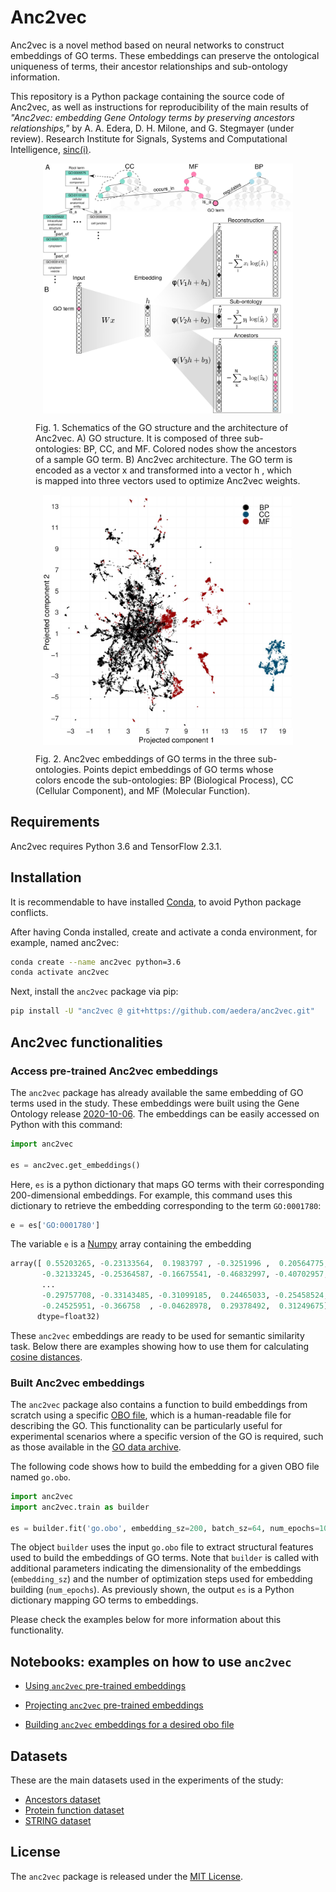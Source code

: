 # Anc2vec

Anc2vec is a novel method based on neural networks to construct embeddings of
GO terms. These embeddings can preserve the ontological uniqueness of terms,
their ancestor relationships and sub-ontology information.

This repository is a Python package containing the source code of Anc2vec, as
well as instructions for reproducibility of the main results of *"Anc2vec:
embedding Gene Ontology terms by preserving ancestors relationships,"* by
A. A. Edera, D. H. Milone, and G. Stegmayer (under review). Research Institute
for Signals, Systems and Computational Intelligence,
[sinc(i)](https://sinc.unl.edu.ar).

<figure>
  <p align="center">
  <img src="img/Fig01.jpg" alt="Anc2vec" height="400" style="vertical-align:middle"/>
  </p>

  <figcaption> Fig. 1. Schematics of the GO structure and the architecture of
  Anc2vec. A) GO structure. It is composed of three sub-ontologies: BP, CC,
  and MF. Colored nodes show the ancestors of a sample GO term. B) Anc2vec
  architecture. The GO term is encoded as a vector x and transformed into a
  vector h , which is mapped into three vectors used to optimize Anc2vec
  weights.  </figcaption> </figure>

<figure>
  <p align="center">
  <img src="img/Fig02.jpg" alt="Anc2Vec" height="400" style="vertical-align:middle"/>
  </p>

  <figcaption> Fig. 2. Anc2vec embeddings of GO terms in the three
  sub-ontologies. Points depict embeddings of GO terms whose colors encode the
  sub-ontologies: BP (Biological Process), CC (Cellular Component), and MF
  (Molecular Function).
</figcaption> </figure>

## Requirements

Anc2vec requires Python 3.6 and TensorFlow 2.3.1.

## Installation

It is recommendable to have installed
[Conda](https://docs.conda.io/en/latest/), to avoid Python package conflicts.

After having Conda installed, create and activate a conda environment, for
example, named anc2vec:

```bash
conda create --name anc2vec python=3.6
conda activate anc2vec
```
Next, install the `anc2vec` package via pip:

```bash
pip install -U "anc2vec @ git+https://github.com/aedera/anc2vec.git"
```

## Anc2vec functionalities

### Access pre-trained Anc2vec embeddings

The `anc2vec` package has already available the same embedding of GO terms
used in the study. These embeddings were built using the Gene Ontology release
[2020-10-06](./anc2vec/data/go.obo). The embeddings can be easily accessed on
Python with this command:

```python
import anc2vec

es = anc2vec.get_embeddings()
```

Here, `es` is a python dictionary that maps GO terms with their corresponding
200-dimensional embeddings. For example, this command uses this dictionary to
retrieve the embedding corresponding to the term `GO:0001780`:

```python
e = es['GO:0001780']
```

The variable `e` is a [Numpy](https://numpy.org/) array containing the
embedding

```python
array([ 0.55203265, -0.23133564,  0.1983797 , -0.3251996 ,  0.20564775,
       -0.32133245, -0.25364587, -0.16675541, -0.46832997, -0.40702957,
       ...
       -0.29757708, -0.33143485, -0.31099185,  0.24465033, -0.25458524,
       -0.24525951, -0.366758  , -0.04628978,  0.29378492,  0.31249675],
      dtype=float32)
```

These `anc2vec` embeddings are ready to be used for semantic similarity
task. Below there are examples showing how to use them for calculating
[cosine distances](https://en.wikipedia.org/wiki/Cosine_similarity).

### Built Anc2vec embeddings

The `anc2vec` package also contains a function to build embeddings from
scratch using a specific
[OBO file](http://owlcollab.github.io/oboformat/doc/obo-syntax.html), which is
a human-readable file for describing the GO. This functionality can be
particularly useful for experimental scenarios where a specific version of the
GO is required, such as those available in the
[GO data archive](http://release.geneontology.org/).

The following code shows how to build the embedding for a given OBO file named
`go.obo`.

```python
import anc2vec
import anc2vec.train as builder

es = builder.fit('go.obo', embedding_sz=200, batch_sz=64, num_epochs=100)
```

The object `builder` uses the input `go.obo` file to extract structural
features used to build the embeddings of GO terms. Note that `builder` is
called with additional parameters indicating the dimensionality of the
embeddings (`embedding_sz`) and the number of optimization steps used for
embedding building (`num_epochs`). As previously shown, the output `es` is a
Python dictionary mapping GO terms to embeddings.

Please check the examples below for more information about this functionality.


## Notebooks: examples on how to use `anc2vec`

* [Using `anc2vec` pre-trained embeddings](https://colab.research.google.com/github/aedera/anc2vec/blob/main/examples/pretrained_anc2vec_embeddings.ipynb)

* [Projecting `anc2vec` pre-trained embeddings](https://colab.research.google.com/github/aedera/anc2vec/blob/main/examples/project_embeddings.ipynb)

* [Building `anc2vec` embeddings for a desired obo file](https://colab.research.google.com/github/aedera/anc2vec/blob/main/examples/train_anc2vec_embeddings.ipynb)

## Datasets

These are the main datasets used in the experiments of the study:

* [Ancestors dataset](https://drive.google.com/file/d/1fgK50TNg5nrade22SwmqZYOeAxgPHIHY/view?usp=sharing)
* [Protein function dataset](https://drive.google.com/file/d/1eokaKj20tbFTn9jexQXIkONqwHeiBGS-/view?usp=sharing)
* [STRING dataset](https://drive.google.com/file/d/1dBZqQeBuGf35_pGT6qJWSuX1At32t9CI/view?usp=sharing)

## License

The `anc2vec` package is released under the [MIT License](LICENSE).
